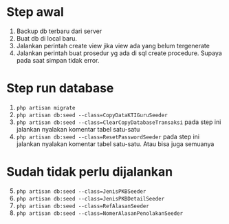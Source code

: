 # Step awal
1. Backup db terbaru dari server
2. Buat db di local baru.
3. Jalankan perintah create view jika view ada yang belum tergenerate
4. Jalankan perintah buat prosedur yg ada di sql create procedure. Supaya pada saat simpan tidak error.

# Step run database

1. `php artisan migrate`
2. `php artisan db:seed --class=CopyDataKTIGuruSeeder`
3. `php artisan db:seed --class=ClearCopyDatabaseTransaksi` pada step ini jalankan nyalakan komentar tabel satu-satu
4. `php artisan db:seed --class=ResetPasswordSeeder` pada step ini jalankan nyalakan komentar tabel satu-satu. Atau bisa juga semuanya

# Sudah tidak perlu dijalankan

5. `php artisan db:seed --class=JenisPKBSeeder`
6. `php artisan db:seed --class=JenisPKBDetailSeeder`
7. `php artisan db:seed --class=RefAlasanSeeder`
8. `php artisan db:seed --class=NomerAlasanPenolakanSeeder`
